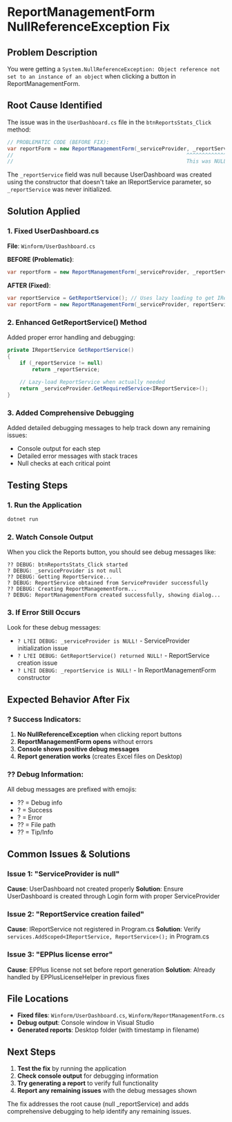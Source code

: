 # ReportManagementForm NullReferenceException Fix

## Problem Description
You were getting a `System.NullReferenceException: Object reference not set to an instance of an object` when clicking a button in ReportManagementForm.

## Root Cause Identified
The issue was in the `UserDashboard.cs` file in the `btnReportsStats_Click` method:

```csharp
// PROBLEMATIC CODE (BEFORE FIX):
var reportForm = new ReportManagementForm(_serviceProvider, _reportService);
//                                                        ^^^^^^^^^^^^^ 
//                                                        This was NULL!
```

The `_reportService` field was null because UserDashboard was created using the constructor that doesn't take an IReportService parameter, so `_reportService` was never initialized.

## Solution Applied

### 1. Fixed UserDashboard.cs
**File**: `Winform/UserDashboard.cs`

**BEFORE (Problematic)**:
```csharp
var reportForm = new ReportManagementForm(_serviceProvider, _reportService); // _reportService is NULL!
```

**AFTER (Fixed)**:
```csharp
var reportService = GetReportService(); // Uses lazy loading to get IReportService safely
var reportForm = new ReportManagementForm(_serviceProvider, reportService);
```

### 2. Enhanced GetReportService() Method
Added proper error handling and debugging:
```csharp
private IReportService GetReportService()
{
    if (_reportService != null)
        return _reportService;
        
    // Lazy-load ReportService when actually needed
    return _serviceProvider.GetRequiredService<IReportService>();
}
```

### 3. Added Comprehensive Debugging
Added detailed debugging messages to help track down any remaining issues:
- Console output for each step
- Detailed error messages with stack traces
- Null checks at each critical point

## Testing Steps

### 1. Run the Application
```bash
dotnet run
```

### 2. Watch Console Output
When you click the Reports button, you should see debug messages like:
```
?? DEBUG: btnReportsStats_Click started
? DEBUG: _serviceProvider is not null
?? DEBUG: Getting ReportService...
? DEBUG: ReportService obtained from ServiceProvider successfully
?? DEBUG: Creating ReportManagementForm...
? DEBUG: ReportManagementForm created successfully, showing dialog...
```

### 3. If Error Still Occurs
Look for these debug messages:
- `? L?EI DEBUG: _serviceProvider is NULL!` - ServiceProvider initialization issue
- `? L?EI DEBUG: GetReportService() returned NULL!` - ReportService creation issue
- `? L?EI DEBUG: _reportService is NULL!` - In ReportManagementForm constructor

## Expected Behavior After Fix

### ? Success Indicators:
1. **No NullReferenceException** when clicking report buttons
2. **ReportManagementForm opens** without errors
3. **Console shows positive debug messages**
4. **Report generation works** (creates Excel files on Desktop)

### ?? Debug Information:
All debug messages are prefixed with emojis:
- ?? = Debug info
- ? = Success
- ? = Error
- ?? = File path
- ?? = Tip/Info

## Common Issues & Solutions

### Issue 1: "ServiceProvider is null"
**Cause**: UserDashboard not created properly
**Solution**: Ensure UserDashboard is created through Login form with proper ServiceProvider

### Issue 2: "ReportService creation failed"
**Cause**: IReportService not registered in Program.cs
**Solution**: Verify `services.AddScoped<IReportService, ReportService>();` in Program.cs

### Issue 3: "EPPlus license error"
**Cause**: EPPlus license not set before report generation
**Solution**: Already handled by EPPlusLicenseHelper in previous fixes

## File Locations
- **Fixed files**: `Winform/UserDashboard.cs`, `Winform/ReportManagementForm.cs`
- **Debug output**: Console window in Visual Studio
- **Generated reports**: Desktop folder (with timestamp in filename)

## Next Steps
1. **Test the fix** by running the application
2. **Check console output** for debugging information
3. **Try generating a report** to verify full functionality
4. **Report any remaining issues** with the debug messages shown

The fix addresses the root cause (null _reportService) and adds comprehensive debugging to help identify any remaining issues.